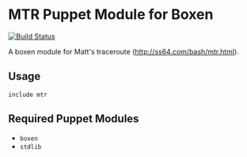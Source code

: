 # MTR Puppet Module for Boxen

[![Build Status](https://travis-ci.org/boxen/puppet-mtr.png?branch=master)](https://travis-ci.org/boxen/puppet-mtr)

A boxen module for Matt's traceroute (http://ss64.com/bash/mtr.html).

## Usage

```puppet
include mtr
```

## Required Puppet Modules

* `boxen`
* `stdlib`
